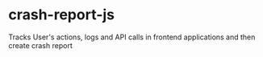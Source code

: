 # crash-report-js
Tracks User's actions, logs and API calls in frontend applications and then create crash report
